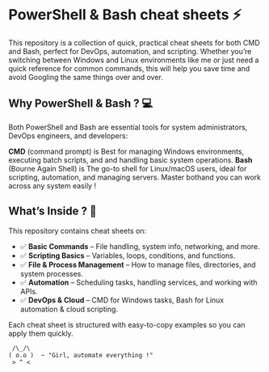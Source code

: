 #  PowerShell & Bash cheat sheets ⚡

This repository is a collection of quick, practical cheat sheets for both CMD and Bash, perfect for DevOps, automation, and scripting. Whether you’re switching between Windows and Linux environments like me or just need a quick reference for common commands, this will help you save time and avoid Googling the same things over and over.

## Why PowerShell & Bash ? 💻
Both PowerShell and Bash are essential tools for system administrators, DevOps engineers, and developers:

**CMD** (command prompt) is Best for managing Windows environments, executing batch scripts, and and handling basic system operations.
**Bash** (Bourne Again Shell) is The go-to shell for Linux/macOS users, ideal for scripting, automation, and managing servers.
Master bothand you can work across any system easily !

## What’s Inside ? 📂

This repository contains cheat sheets on:

- ✅ **Basic Commands** – File handling, system info, networking, and more.
- ✅ **Scripting Basics** – Variables, loops, conditions, and functions.
- ✅ **File & Process Management** – How to manage files, directories, and system processes.
- ✅ **Automation** – Scheduling tasks, handling services, and working with APIs.
- ✅ **DevOps & Cloud** – CMD for Windows tasks, Bash for Linux automation & cloud scripting.

Each cheat sheet is structured with easy-to-copy examples so you can apply them quickly.

```
 /\_/\  
( o.o )  ~ "Girl, automate everything !"
 > ^ <
 ```